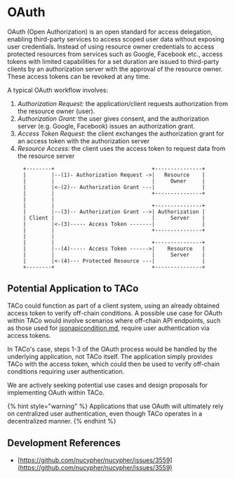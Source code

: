 # OAuth

OAuth (Open Authorization) is an open standard for access delegation, enabling third-party services to access scoped user data without exposing user credentials. Instead of using resource owner credentials to access protected resources from services such as Google, Facebook etc., access tokens with limited capabilities for a set duration are issued to third-party clients by an authorization server with the approval of the resource owner.  These access tokens can be revoked at any time.

A typical OAuth workflow involves:

1. _Authorization Request:_ the application/client requests authorization from the resource owner (user).
2. _Authorization Grant:_ the user gives consent, and the authorization server (e.g. Google, Facebook) issues an authorization grant.
3. _Access Token Request:_ the client exchanges the authorization grant for an access token with the authorization server
4. _Resource Access:_ the client uses the access token to request data from the resource server

```
     +--------+                               +---------------+
     |        |--(1)- Authorization Request ->|   Resource    |
     |        |                               |     Owner     |
     |        |<-(2)-- Authorization Grant ---|               |
     |        |                               +---------------+
     |        |
     |        |                               +---------------+
     |        |--(3)-- Authorization Grant -->| Authorization |
     | Client |                               |     Server    |
     |        |<-(3)----- Access Token -------|               |
     |        |                               +---------------+
     |        |
     |        |                               +---------------+
     |        |--(4)----- Access Token ------>|    Resource   |
     |        |                               |     Server    |
     |        |<-(4)--- Protected Resource ---|               |
     +--------+                               +---------------+
```

## Potential Application to TACo

TACo could function as part of a client system, using an already obtained access token to verify off-chain conditions. A possible use case for OAuth within TACo would involve scenarios where off-chain API endpoints, such as those used for [jsonapicondition.md](json-endpoint-conditions/jsonapicondition.md "mention"), require user authentication via access tokens.

In TACo's case, steps 1-3 of the OAuth process would be handled by the underlying application, not TACo itself. The application simply provides TACo with the access token, which could then be used to verify off-chain conditions requiring user authentication.

We are actively seeking potential use cases and design proposals for implementing OAuth within TACo.

{% hint style="warning" %}
Applications that use OAuth will ultimately rely on centralized user authentication, even though TACo operates in a decentralized manner.
{% endhint %}

## Development References

* [https://github.com/nucypher/nucypher/issues/3559](https://github.com/nucypher/nucypher/issues/3559)
